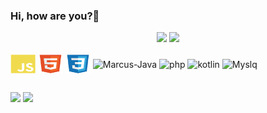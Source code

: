 ### Hi, how are you?👋

<!--
**omarcus212/omarcus212** is a ✨ _special_ ✨ repository because its `README.md` (this file) appears on your GitHub profile.

Here are some ideas to get you started:

- 🔭 I’m currently working on ...
- 🌱 I’m currently learning ...
- 👯 I’m looking to collaborate on ...
- 🤔 I’m looking for help with ...
- 💬 Ask me about ...
- 📫 How to reach me: ...
- 😄 Pronouns: ...
- ⚡ Fun fact: ...
-->

<div align="center">
  <a https://github.com/omarcus212?tab=repositories">
  <img height="180em" src="https://github-readme-stats.vercel.app/api?username=omarcus212&show_icons=false&theme=white&include_all_commits=true&count_private=true"/>
  <img height="180em" src="https://github-readme-stats.vercel.app/api/top-langs/?username=omarcus212&layout=compact&langs_count=7&theme=blue"/>
</div>

  <div style="display: inline_block"><br>
  <img align="center" alt="Marcus-Js" height="30" width="40" src="https://raw.githubusercontent.com/devicons/devicon/master/icons/javascript/javascript-plain.svg">
  <img align="center" alt="Marcus-HTML" height="30" width="40" src="https://raw.githubusercontent.com/devicons/devicon/master/icons/html5/html5-original.svg">
  <img align="center" alt="Marcus-CSS" height="30" width="40" src="https://raw.githubusercontent.com/devicons/devicon/master/icons/css3/css3-original.svg">
  <img align="center" alt="Marcus-Java"  height="30" width="40" src="https://www.ifpe.edu.br/campus/palmares/noticias/curso-de-extensao-em-java/javalogo.png/javalogo.png">
    <img align="center" alt="php" height="30" width="40" src="https://logodownload.org/wp-content/uploads/2016/10/php-logo.png">    
  <img align="center"alt="kotlin"height="30"width="40"src="https://download.logo.wine/logo/Kotlin_(programming_language)/Kotlin_(programming_language)-Logo.wine.png"> 
      <img align="center" alt="Myslq" height="30" width="40" src="https://www.iped.com.br/img/cursos/56207.png">                                                                
</div>

 ##
 
 <div> 
  <a href = "https://mail.google.com/mail/u/0/?tab=rm&ogbl#inbox"><img src="https://img.shields.io/badge/-Gmail-%23333?style=for-the-badge&logo=gmail&logoColor=white" target="_blank"></a>
  <a href="https://www.linkedin.com/in/marcus-vinnicius-524aa1206/" target="_blank"><img src="https://img.shields.io/badge/-LinkedIn-%230077B5?style=for-the-badge&logo=linkedin&logoColor=white" target="_blank"></a> 
 
  
 </div>
